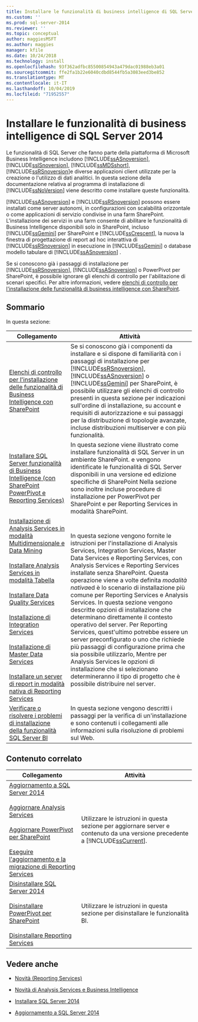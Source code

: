 ```yaml
---
title: Installare le funzionalità di business intelligence di SQL Server 2014
ms.custom: ''
ms.prod: sql-server-2014
ms.reviewer: ''
ms.topic: conceptual
author: maggiesMSFT
ms.author: maggies
manager: kfile
ms.date: 10/24/2018
ms.technology: install
ms.openlocfilehash: 93f362adfbc85500854943a479dac01988eb3a01
ms.sourcegitcommit: ffe2fa1b22e6040cdbd8544fb5a3083eed3be852
ms.translationtype: MT
ms.contentlocale: it-IT
ms.lasthandoff: 10/04/2019
ms.locfileid: "71952557"
---
```

# <a name="install-sql-server-2014-bi-features"></a>Installare le funzionalità di business intelligence di SQL Server 2014

  Le funzionalità di SQL Server che fanno parte della piattaforma di Microsoft Business Intelligence includono [!INCLUDE[ssASnoversion](../../includes/ssasnoversion-md.md)], [!INCLUDE[ssISnoversion](../../includes/ssisnoversion-md.md)], [!INCLUDE[ssMDSshort](../../includes/ssmdsshort-md.md)], [!INCLUDE[ssRSnoversion](../../includes/ssrsnoversion-md.md)]e diverse applicazioni client utilizzate per la creazione o l'utilizzo di dati analitici. In questa sezione della documentazione relativa al programma di installazione di [!INCLUDE[ssNoVersion](../../includes/ssnoversion-md.md)] viene descritto come installare queste funzionalità.  
  
 [!INCLUDE[ssASnoversion](../../includes/ssasnoversion-md.md)] e [!INCLUDE[ssRSnoversion](../../includes/ssrsnoversion-md.md)] possono essere installati come server autonomi, in configurazioni con scalabilità orizzontale o come applicazioni di servizio condivise in una farm SharePoint. L'installazione dei servizi in una farm consente di abilitare le funzionalità di Business Intelligence disponibili solo in SharePoint, incluso [!INCLUDE[ssGemini](../../includes/ssgemini-md.md)] per SharePoint e [!INCLUDE[ssCrescent](../../includes/sscrescent-md.md)], la nuova la finestra di progettazione di report ad hoc interattiva di [!INCLUDE[ssRSnoversion](../../includes/ssrsnoversion-md.md)] in esecuzione in [!INCLUDE[ssGemini](../../includes/ssgemini-md.md)] o database modello tabulare di [!INCLUDE[ssASnoversion](../../includes/ssasnoversion-md.md)] .  
  
 Se si conoscono già i passaggi di installazione per [!INCLUDE[ssRSnoversion](../../includes/ssrsnoversion-md.md)], [!INCLUDE[ssASnoversion](../../includes/ssasnoversion-md.md)] o PowerPivot per SharePoint, è possibile ignorare gli elenchi di controllo per l'abilitazione di scenari specifici. Per altre informazioni, vedere [elenchi di controllo per l'installazione delle funzionalità di business intelligence con SharePoint](checklists-for-installing-bi-features-with-sharepoint.md).  
  
## <a name="contents"></a>Sommario

In questa sezione:
  
|Collegamento|Attività|  
|----------|----------|  
|[Elenchi di controllo per l'installazione delle funzionalità di Business Intelligence con SharePoint](checklists-for-installing-bi-features-with-sharepoint.md)|Se si conoscono già i componenti da installare e si dispone di familiarità con i passaggi di installazione per [!INCLUDE[ssRSnoversion](../../includes/ssrsnoversion-md.md)], [!INCLUDE[ssASnoversion](../../includes/ssasnoversion-md.md)] o [!INCLUDE[ssGemini](../../includes/ssgemini-md.md)] per SharePoint, è possibile utilizzare gli elenchi di controllo presenti in questa sezione per indicazioni sull'ordine di installazione, su account e requisiti di autorizzazione e sui passaggi per la distribuzione di topologie avanzate, incluse distribuzioni multiserver e con più funzionalità.|  
|[Installare SQL Server funzionalità di Business Intelligence &#40;con SharePoint PowerPivot e Reporting Services&#41;](install-sql-server-bi-features-sharepoint-powerpivot-reporting-services.md)|In questa sezione viene illustrato come installare funzionalità di SQL Server in un ambiente SharePoint. e vengono identificate le funzionalità di SQL Server disponibili in una versione ed edizione specifiche di SharePoint Nella sezione sono inoltre incluse procedure di installazione per PowerPivot per SharePoint e per Reporting Services in modalità SharePoint.|  
|[Installazione di Analysis Services in modalità Multidimensionale e Data Mining](install-analysis-services-in-multidimensional-and-data-mining-mode.md)<br /><br /> [Installare Analysis Services in modalità Tabella](https://docs.microsoft.com/analysis-services/instances/install-windows/install-analysis-services)<br /><br /> [Installare Data Quality Services](../../data-quality-services/install-windows/install-data-quality-services.md)<br /><br /> [Installazione di Integration Services](../../integration-services/install-windows/install-integration-services.md)<br /><br /> [Installazione di Master Data Services](../../master-data-services/install-windows/install-master-data-services.md)<br /><br /> [Installare un server di report in modalità nativa di Reporting Services](../../reporting-services/install-windows/install-reporting-services-native-mode-report-server.md)|In questa sezione vengono fornite le istruzioni per l'installazione di Analysis Services, Integration Services, Master Data Services e Reporting Services, con Analysis Services e Reporting Services installate senza SharePoint. Questa operazione viene a volte definita *modalità nativa*ed è lo scenario di installazione più comune per Reporting Services e Analysis Services. In questa sezione vengono descritte opzioni di installazione che determinano direttamente il contesto operativo del server. Per Reporting Services, quest'ultimo potrebbe essere un server preconfigurato o uno che richiede più passaggi di configurazione prima che sia possibile utilizzarlo, Mentre per Analysis Services le opzioni di installazione che si selezionano determineranno il tipo di progetto che è possibile distribuire nel server.|  
|[Verificare o risolvere i problemi di installazione della funzionalità SQL Server BI](../../../2014/sql-server/install/verify-or-troubleshoot-sql-server-bi-feature-installation-problems.md)|In questa sezione vengono descritti i passaggi per la verifica di un'installazione e sono contenuti i collegamenti alle informazioni sulla risoluzione di problemi sul Web.|  
  
## <a name="related-content"></a>Contenuto correlato  
  
|Collegamento|Attività|  
|----------|----------|  
|[Aggiornamento a SQL Server 2014](../../database-engine/install-windows/upgrade-sql-server.md)<br /><br /> [Aggiornare Analysis Services](../../database-engine/install-windows/upgrade-analysis-services.md)<br /><br /> [Aggiornare PowerPivot per SharePoint](../../database-engine/install-windows/upgrade-power-pivot-for-sharepoint.md)<br /><br /> [Eseguire l'aggiornamento e la migrazione di Reporting Services](../../reporting-services/install-windows/upgrade-and-migrate-reporting-services.md)|Utilizzare le istruzioni in questa sezione per aggiornare server e contenuto da una versione precedente a [!INCLUDE[ssCurrent](../../includes/sscurrent-md.md)].|  
|[Disinstallare SQL Server 2014](uninstall-sql-server.md)<br /><br /> [Disinstallare PowerPivot per SharePoint](../../../2014/sql-server/install/uninstall-power-pivot-for-sharepoint.md)<br /><br /> [Disinstallare Reporting Services](../../../2014/sql-server/install/uninstall-reporting-services.md)|Utilizzare le istruzioni in questa sezione per disinstallare le funzionalità BI.|  
  
## <a name="see-also"></a>Vedere anche

* [Novità &#40;Reporting Services&#41;](../../../2014/reporting-services/what-s-new-reporting-services.md)

* [Novità di Analysis Services e Business Intelligence](https://docs.microsoft.com/analysis-services/what-s-new-in-analysis-services)

* [Installare SQL Server 2014](../../database-engine/install-windows/install-sql-server.md)

* [Aggiornamento a SQL Server 2014](../../database-engine/install-windows/upgrade-sql-server.md)
